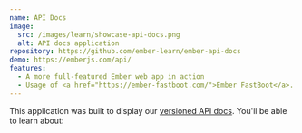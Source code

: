 ```yaml
---
name: API Docs
image:
  src: /images/learn/showcase-api-docs.png
  alt: API docs application
repository: https://github.com/ember-learn/ember-api-docs
demo: https://emberjs.com/api/
features:
  - A more full-featured Ember web app in action
  - Usage of <a href="https://ember-fastboot.com/">Ember FastBoot</a>.
---
```

This application was built to display our <a href="http://emberjs.com/api/">versioned API docs</a>.  You'll be able to learn about:

